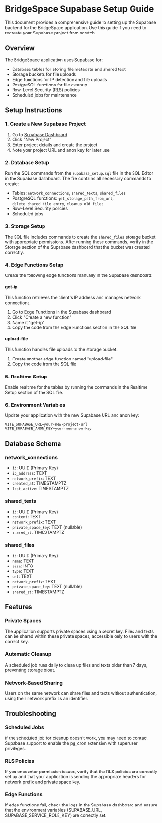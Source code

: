 # BridgeSpace Supabase Setup Guide

This document provides a comprehensive guide to setting up the Supabase backend for the BridgeSpace application. Use this guide if you need to recreate your Supabase project from scratch.

## Overview

The BridgeSpace application uses Supabase for:
- Database tables for storing file metadata and shared text
- Storage buckets for file uploads
- Edge functions for IP detection and file uploads
- PostgreSQL functions for file cleanup
- Row-Level Security (RLS) policies
- Scheduled jobs for maintenance

## Setup Instructions

### 1. Create a New Supabase Project

1. Go to [Supabase Dashboard](https://app.supabase.io/)
2. Click "New Project"
3. Enter project details and create the project
4. Note your project URL and anon key for later use

### 2. Database Setup

Run the SQL commands from the `supabase_setup.sql` file in the SQL Editor in the Supabase dashboard. The file contains all necessary commands to create:

- Tables: `network_connections`, `shared_texts`, `shared_files`
- PostgreSQL functions: `get_storage_path_from_url`, `delete_shared_file_entry`, `cleanup_old_files`
- Row-Level Security policies
- Scheduled jobs

### 3. Storage Setup

The SQL file includes commands to create the `shared_files` storage bucket with appropriate permissions. After running these commands, verify in the Storage section of the Supabase dashboard that the bucket was created correctly.

### 4. Edge Functions Setup

Create the following edge functions manually in the Supabase dashboard:

#### get-ip
This function retrieves the client's IP address and manages network connections.

1. Go to Edge Functions in the Supabase dashboard
2. Click "Create a new function"
3. Name it "get-ip"
4. Copy the code from the Edge Functions section in the SQL file

#### upload-file
This function handles file uploads to the storage bucket.

1. Create another edge function named "upload-file"
2. Copy the code from the SQL file

### 5. Realtime Setup

Enable realtime for the tables by running the commands in the Realtime Setup section of the SQL file.

### 6. Environment Variables

Update your application with the new Supabase URL and anon key:

```
VITE_SUPABASE_URL=your-new-project-url
VITE_SUPABASE_ANON_KEY=your-new-anon-key
```

## Database Schema

### network_connections
- `id`: UUID (Primary Key)
- `ip_address`: TEXT
- `network_prefix`: TEXT
- `created_at`: TIMESTAMPTZ
- `last_active`: TIMESTAMPTZ

### shared_texts
- `id`: UUID (Primary Key)
- `content`: TEXT
- `network_prefix`: TEXT
- `private_space_key`: TEXT (nullable)
- `shared_at`: TIMESTAMPTZ

### shared_files
- `id`: UUID (Primary Key)
- `name`: TEXT
- `size`: INT8
- `type`: TEXT
- `url`: TEXT
- `network_prefix`: TEXT
- `private_space_key`: TEXT (nullable)
- `shared_at`: TIMESTAMPTZ

## Features

### Private Spaces
The application supports private spaces using a secret key. Files and texts can be shared within these private spaces, accessible only to users with the correct key.

### Automatic Cleanup
A scheduled job runs daily to clean up files and texts older than 7 days, preventing storage bloat.

### Network-Based Sharing
Users on the same network can share files and texts without authentication, using their network prefix as an identifier.

## Troubleshooting

### Scheduled Jobs
If the scheduled job for cleanup doesn't work, you may need to contact Supabase support to enable the pg_cron extension with superuser privileges.

### RLS Policies
If you encounter permission issues, verify that the RLS policies are correctly set up and that your application is sending the appropriate headers for network prefix and private space key.

### Edge Functions
If edge functions fail, check the logs in the Supabase dashboard and ensure that the environment variables (SUPABASE_URL, SUPABASE_SERVICE_ROLE_KEY) are correctly set.
